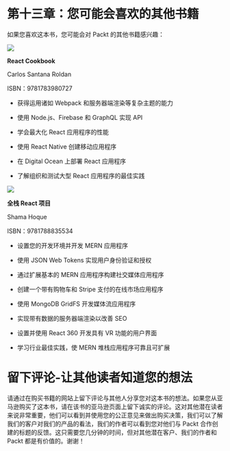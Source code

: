 # 第十三章：您可能会喜欢的其他书籍

如果您喜欢这本书，您可能会对 Packt 的其他书籍感兴趣：

![](https://www.packtpub.com/web-development/react-cookbook)

**React Cookbook**

Carlos Santana Roldan

ISBN：9781783980727

+   获得运用诸如 Webpack 和服务器端渲染等复杂主题的能力

+   使用 Node.js、Firebase 和 GraphQL 实现 API

+   学会最大化 React 应用程序的性能

+   使用 React Native 创建移动应用程序

+   在 Digital Ocean 上部署 React 应用程序

+   了解组织和测试大型 React 应用程序的最佳实践

![](https://www.packtpub.com/web-development/full-stack-react-projects)

**全栈 React 项目**

Shama Hoque

ISBN：9781788835534

+   设置您的开发环境并开发 MERN 应用程序

+   使用 JSON Web Tokens 实现用户身份验证和授权

+   通过扩展基本的 MERN 应用程序构建社交媒体应用程序

+   创建一个带有购物车和 Stripe 支付的在线市场应用程序

+   使用 MongoDB GridFS 开发媒体流应用程序

+   实现带有数据的服务器端渲染以改善 SEO

+   设置并使用 React 360 开发具有 VR 功能的用户界面

+   学习行业最佳实践，使 MERN 堆栈应用程序可靠且可扩展

# 留下评论-让其他读者知道您的想法

请通过在购买书籍的网站上留下评论与其他人分享您对这本书的想法。如果您从亚马逊购买了这本书，请在该书的亚马逊页面上留下诚实的评论。这对其他潜在读者来说非常重要，他们可以看到并使用您的公正意见来做出购买决策，我们可以了解我们的客户对我们的产品的看法，我们的作者可以看到您对他们与 Packt 合作创建的标题的反馈。这只需要您几分钟的时间，但对其他潜在客户、我们的作者和 Packt 都是有价值的。谢谢！

